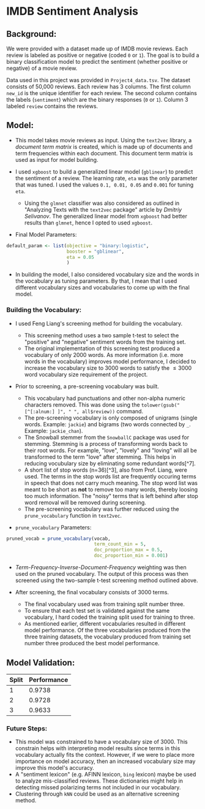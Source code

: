 # IMDB Sentiment Analysis

## Background:

We were provided with a dataset made up of IMDB movie reviews. Each review is labeled as positive or negative (coded `0` or `1`). The goal is to build a binary classification model to predict the sentiment (whether positive or negative) of a movie review.

Data used in this project was provided in `Project4_data.tsv`. The dataset consists of 50,000 reviews. Each review has 3 columns. The first column `new_id` is the unique identifier for each review. The second column contains the labels (`sentiment`) which are the binary responses (`0` or `1`). Column 3 labeled `review` contains the reviews.

## Model:

- This model takes movie reviews as input. Using the `text2vec` library, a *document term matrix* is created, which is made up of documents and term frequencies within each document. This document term matrix is used as input for model building.

- I used `xgboost` to build a generalized linear model (`gblinear`) to predict the sentiment of a review. The learning rate, `eta` was the only parameter that was tuned. I used the values `0.1, 0.01, 0.05` and `0.001` for tuning `eta`.

    + Using the `glmnet` classifier was also considered as outlined in "Analyzing Texts with the `text2vec` package" article by *Dmitriy Selivanov*. The generalized linear model from `xgboost` had better results than `glmnet`, hence I opted to used `xgboost`.

- Final Model Parameters:

```r
default_param <- list(objective = "binary:logistic",
                      booster = "gblinear",
                      eta = 0.05
                      )
```
- In building the model, I also considered vocabulary size and the words in the vocabulary as tuning parameters. By that, I mean that I used different vocabulary sizes and vocabularies to come up with the final model.

### Building the Vocabulary:

- I used Feng Liang's screening method for building the vocabulary.

    + This screening method uses a two sample t-test to select the "positive" and "negative" sentiment words from the training set.
    + The original implementation of this screening test produced a vocabulary of only 2000 words. As more information (i.e. more words in the vocabulary) improves model performance, I decided to increase the vocabulary size to 3000 words to satisfy the $\leq 3000$ word vocabulary size requirement of the project.

- Prior to screening, a pre-screening vocabulary was built. 

    + This vocabulary had punctuations and other non-alpha numeric characters removed. This was done using the `tolower(gsub("[^[:alnum:] ]", " ", all$review))` command.
    + The pre-screening vocabulary is only composed of unigrams (single words. Example: `jackie`) and bigrams (two words connected by `_`. Example: `jackie_chan`).
    + The Snowball stemmer from the `SnowballC` package was used for stemming. Stemming is a process of transforming words back to their root words. For example, "love", "lovely" and "loving" will all be transformed to the term "love" after stemming. This helps in reducing vocubulary size by eliminating some redundant words[^7].
    + A short list of stop words (n=36)[^3], also from Prof. Liang, were used. The terms in the stop words list are frequently occuring terms in speech that does not carry much meaning. The stop word list was meant to be short as **not** to remove too many words, thereby loosing too much information. The "noisy" terms that is left behind after stop word removal will be removed during screening.
    + The pre-screening vocabulary was further reduced using the `prune_vocabulary` function in `text2vec`.
    
- `prune_vocabulary` Parameters:

```r
pruned_vocab = prune_vocabulary(vocab, 
                                term_count_min = 5, 
                                doc_proportion_max = 0.5,
                                doc_proportion_min = 0.001)
```
- *Term-Frequency-Inverse-Document-Frequency* weighting was then used on the pruned vocabulary. The output of this process was then screened using the two-sample t-test screening method outlined above.
    
- After screening, the final vocabulary consists of 3000 terms.

    + The final vocabulary used was from training split number three. 
    + To ensure that each test set is validated against the same vocabulary, I hard coded the training split used for training to three.
    + As mentioned earlier, different vocabularies resulted in different model performance. Of the three vocabularies produced from the three training datasets, the vocabulary produced from training set number three produced the best model performance.

## Model Validation:

| Split | Performance |
|------ | ------------|
| 1     | 0.9738      |
| 2     | 0.9728      |
| 3     | 0.9633      |


### Future Steps: 

- This model was constrained to have a vocabulary size of 3000. This constrain helps with interpreting model results since terms in this vocabulary actually fits the context. However, if we were to place more importance on model accuracy, then an increased vocabulary size may improve this model's accuracy.
- A "sentiment lexicon" (e.g. AFINN lexicon, `bing` lexicon) maybe be used to analyze mis-classified reviews. These dictionaries might help in detecting missed polarizing terms not included in our vocabulary.
- Clustering through `kNN` could be used as an alternative screening method.
